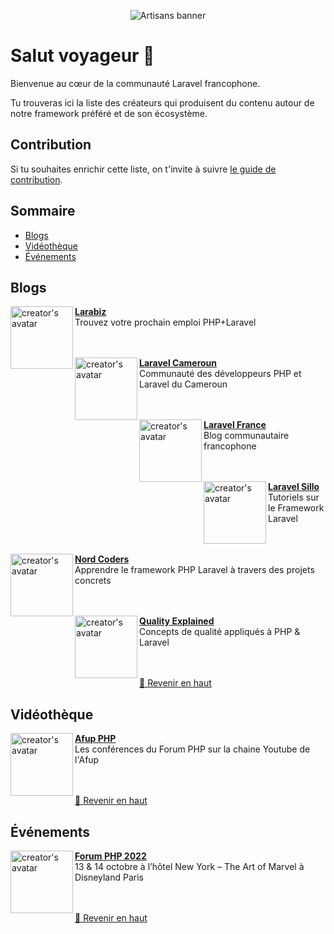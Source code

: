 <p align="center">
  <img src="/art/banner.png" alt="Artisans banner">
</p>

# Salut voyageur 👋

Bienvenue au cœur de la communauté Laravel francophone.

Tu trouveras ici la liste des créateurs qui produisent du contenu autour de notre framework préféré et de son écosystème.

## Contribution

Si tu souhaites enrichir cette liste, on t'invite à suivre [le guide de contribution](https://github.com/laravel-fr/french-artisans/blob/master/CONTRIBUTING.md).

## Sommaire

+ [Blogs](#blog)
+ [Vidéothèque](#vidéothèque)
+ [Événements](#événements)

## Blogs

[<img align="left" height="100px" width="100px" alt="creator's avatar" src="https://storage.gra.cloud.ovh.net/v1/AUTH_f1fd1bcd6379479d9bb2b5f556ae7106/blog/larabiz.jpg"/>](https://larabiz.fr/)

[**Larabiz**](https://larabiz.fr/) \
Trouvez votre prochain emploi PHP+Laravel \
<br />
<br />

[<img align="left" height="100px" width="100px" alt="creator's avatar" src="https://storage.gra.cloud.ovh.net/v1/AUTH_f1fd1bcd6379479d9bb2b5f556ae7106/blog/laravel_cameroun.jpg"/>](https://laravel.cm/)

[**Laravel Cameroun**](https://laravel.cm/) \
Communauté des développeurs PHP et Laravel du Cameroun \
<br />
<br />

[<img align="left" height="100px" width="100px" alt="creator's avatar" src="https://pbs.twimg.com/profile_images/1481320020907073538/7O5hhxRZ_400x400.jpg"/>](https://laravel-france.com)

[**Laravel France**](https://laravel-france.com) \
Blog communautaire francophone \
<br />
<br />

[<img align="left" height="100px" width="100px" alt="creator's avatar" src="https://storage.gra.cloud.ovh.net/v1/AUTH_f1fd1bcd6379479d9bb2b5f556ae7106/blog/laravel_sillo.jpg"/>](https://laravel.sillo.org/)

[**Laravel Sillo**](https://laravel.sillo.org/) \
Tutoriels sur le Framework Laravel \
<br />
<br />

[<img align="left" height="100px" width="100px" alt="creator's avatar" src="https://storage.gra.cloud.ovh.net/v1/AUTH_f1fd1bcd6379479d9bb2b5f556ae7106/blog/nord_codeurs.jpg"/>](https://nordcoders.fr/)

[**Nord Coders**](https://nordcoders.fr/) \
Apprendre le framework PHP Laravel à travers des projets concrets \
<br />
<br />

[<img align="left" height="100px" width="100px" alt="creator's avatar" src="https://storage.gra.cloud.ovh.net/v1/AUTH_f1fd1bcd6379479d9bb2b5f556ae7106/blog/ql.JPG"/>](https://quality-explained.fr/)

[**Quality Explained**](https://quality-explained.fr/) \
Concepts de qualité appliqués à PHP & Laravel \
<br />
<br />


[🔼 Revenir en haut](#sommaire)

## Vidéothèque

[<img align="left" height="100px" width="100px" alt="creator's avatar" src="https://yt3.ggpht.com/ytc/AKedOLR2mFqX0_weIJ1rWXKcbzyi4wcLALet2h4NPA2r=s88-c-k-c0x00ffffff-no-rj"/>](https://www.youtube.com/c/afupPHP)

[**Afup PHP**](https://www.youtube.com/c/afupPHP) \
Les conférences du Forum PHP sur la chaine Youtube de l'Afup \
<br />
<br />


[🔼 Revenir en haut](#sommaire)

## Événements

[<img align="left" height="100px" width="100px" alt="creator's avatar" src="https://pbs.twimg.com/profile_images/600291061144145920/Lpf3TDQm_400x400.png"/>](https://event.afup.org/)

[**Forum PHP 2022**](https://event.afup.org/) \
13 & 14 octobre à l’hôtel New York – The Art of Marvel à Disneyland Paris \
<br />
<br />


[🔼 Revenir en haut](#sommaire)
